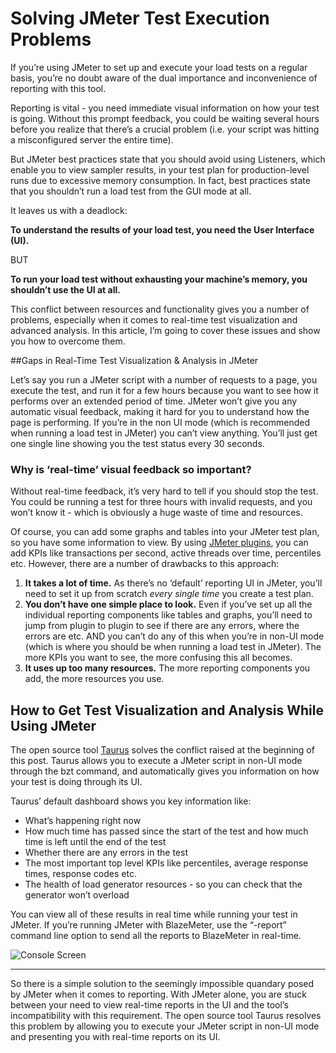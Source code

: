 # Solving JMeter Test Execution Problems

If you’re using JMeter to set up and execute your load tests on a regular basis, you’re no doubt aware of the dual importance and inconvenience of reporting with this tool.

Reporting is vital - you need immediate visual information on how your test is going. Without this prompt feedback, you could be waiting several hours before you realize that there’s a crucial problem (i.e. your script was hitting a misconfigured server the entire time). 

But JMeter best practices state that you should avoid using Listeners, which enable you to view sampler results, in your test plan for production-level runs due to excessive memory consumption. In fact, best practices state that you shouldn’t run a load test from the GUI mode at all. 

It leaves us with a deadlock:
 
<b>To understand the results of your load test, you need the User Interface (UI).</b>
 
BUT 
 
<b>To run your load test without exhausting your machine’s memory, you shouldn’t use the UI at all.</b>

This conflict between resources and functionality gives you a number of problems, especially when it comes to real-time test visualization and advanced analysis. In this article, I’m going to cover these issues and show you how to overcome them. 

##Gaps in Real-Time Test Visualization & Analysis in JMeter

Let’s say you run a JMeter script with a number of requests to a page, you execute the test, and run it for a few hours because you want to see how it performs over an extended period of time. JMeter won’t give you any automatic visual feedback, making it hard for you to understand how the page is performing. If you’re in the non UI mode (which is recommended when running a load test in JMeter) you can’t view anything. You’ll just get one single line showing you the test status every 30 seconds. 


### Why is ‘real-time’ visual feedback so important?

Without real-time feedback, it’s very hard to tell if you should stop the test. You could be running a test for three hours with invalid requests, and you won’t know it - which is obviously a huge waste of time and resources. 

Of course, you can add some graphs and tables into your JMeter test plan, so you have some information to view. By using [JMeter plugins](https://jmeter-plugins.org/), you can add KPIs like transactions per second, active threads over time, percentiles etc. However, there are a number of drawbacks to this approach:

1. <b>It takes a lot of time.</b> As there’s no ‘default’ reporting UI in JMeter, you’ll need to set it up from scratch _every single time_ you create a test plan. 
1. <b>You don’t have one simple place to look.</b> Even if you’ve set up all the individual reporting components like tables and graphs, you’ll need to jump from plugin to plugin to see if there are any errors, where the errors are etc. AND you can’t do any of this when you’re in non-UI mode (which is where you should be when running a load test in JMeter). The more KPIs you want to see, the more confusing this all becomes.
1. <b>It uses up too many resources.</b> The more reporting components you add, the more resources you use. 

## How to Get Test Visualization and Analysis While Using JMeter

The open source tool [Taurus](https://gettaurus.org) solves the conflict raised at the beginning of this post. Taurus allows you to execute a JMeter script in non-UI mode through the bzt command, and automatically gives you information on how your test is doing through its UI. 


Taurus’ default dashboard shows you key information like:

 - What’s happening right now
 - How much time has passed since the start of the test and how much time is left until the end of the test
 - Whether there are any errors in the test
 - The most important top level KPIs like percentiles, average response times, response codes etc. 
 - The health of load generator resources - so you can check that the generator won’t overload 

You can view all of these results in real time while running your test in JMeter. If you’re running JMeter with BlazeMeter, use the “-report” command line option to send all the reports to BlazeMeter in real-time.

![Console Screen](../docs/console.png)

----

So there is a simple solution to the seemingly impossible quandary posed by JMeter when it comes to reporting. With JMeter alone, you are stuck between your need to view real-time reports in the UI and the tool’s incompatibility with this requirement.  The open source tool Taurus resolves this problem by allowing you to execute your JMeter script in non-UI mode and presenting you with real-time reports on its UI. 

